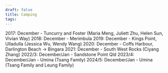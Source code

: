```yaml
---
draft: false
title: Camping
tags:
---
```

2017:
	December - Tuncurry and Foster (Maria Meng, Juliett Zhu, Helen Sun, Vivian Way)
2018:
	December - Merimbula
2019:
	December - Kings Point, Ulladulla (Jessica Wu, Wendy Wang)
2020:
	December - Coffs Harbour, Darlington Beach -> Bingara
2021:
	December - South West Rocks (Ciyang Zhang)
2022/3:
	December/Jan - Sandstone Point Qld
2023/4:
	December/Jan - Umina (Tsang Family)
2024/5:
	December/Jan - Umina (Tsang Family and Leung Family)